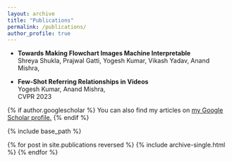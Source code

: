 ```yaml
---
layout: archive
title: "Publications"
permalink: /publications/
author_profile: true
---
```

<!-- TEMP WAY -->
* <strong>Towards Making Flowchart Images Machine Interpretable</strong> <br>
  Shreya Shukla, Prajwal Gatti, Yogesh Kumar, Vikash Yadav, Anand Mishra,
  <br>

* <strong>Few-Shot Referring Relationships in Videos</strong> <br>
  Yogesh Kumar, Anand Mishra,
  <br>
  CVPR 2023 <br>
  
{% if author.googlescholar %}
  You can also find my articles on <u><a href="{{author.googlescholar}}">my Google Scholar profile</a>.</u>
{% endif %}

{% include base_path %}

{% for post in site.publications reversed %}
  {% include archive-single.html %}
{% endfor %}
